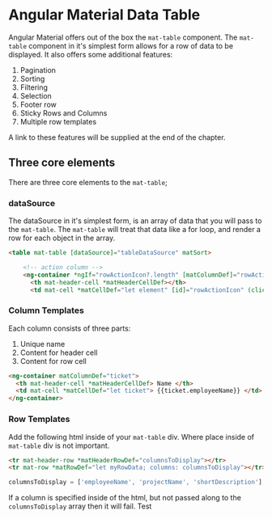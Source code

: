 # Angular Material Data Table

Angular Material offers out of the box the `mat-table` component. The `mat-table` component in it's simplest form allows for a row of data to be displayed. It also offers some additional features: 

1. Pagination
2. Sorting
3. Filtering
4. Selection
5. Footer row
6. Sticky Rows and Columns
7. Multiple row templates

A link to these features will be supplied at the end of the chapter.

## Three core elements 
There are three core elements to the `mat-table`; 

### dataSource

The dataSource in it's simplest form, is an array of data that you will 
pass to the `mat-table`. The `mat-table` will treat that data like a 
for loop, and render a row for each object in the array. 

```html
<table mat-table [dataSource]="tableDataSource" matSort>

    <!-- action column -->
    <ng-container *ngIf="rowActionIcon?.length" [matColumnDef]="rowActionIcon">
      <th mat-header-cell *matHeaderCellDef></th>
      <td mat-cell *matCellDef="let element" [id]="rowActionIcon" (click)="emitRowAction(element)">
```

### Column Templates
Each column consists of three parts: 

1. Unique name 
2. Content for header cell
3. Content for row cell

```html
<ng-container matColumnDef="ticket">
  <th mat-header-cell *matHeaderCellDef> Name </th>
  <td mat-cell *matCellDef="let ticket"> {{ticket.employeeName}} </td>
</ng-container>
```

### Row Templates
Add the following html inside of your `mat-table` div. Where place inside of `mat-table` div is not important. 

```html
<tr mat-header-row *matHeaderRowDef="columnsToDisplay"></tr>
<tr mat-row *matRowDef="let myRowData; columns: columnsToDisplay"></tr>
```

```ts
columnsToDisplay = ['employeeName', 'projectName', 'shortDescription'];
```

If a column is specified inside of the html, but not passed along to the `columnsToDisplay` array then it will fail. 
Test
